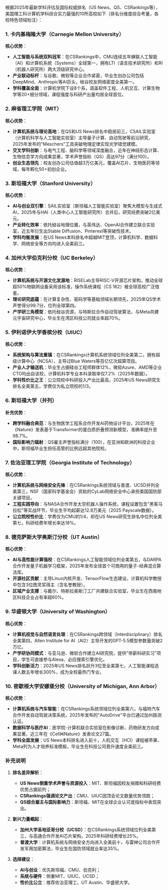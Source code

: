 根据2025年最新学科评估及国际权威排名（US News、QS、CSRankings等），美国理工科计算机学科综合实力最强的10所高校如下（排名分维度综合考量，各校特色领域标注）：

### 1. **卡内基梅隆大学（Carnegie Mellon University）**  
**核心优势**：  
- **人工智能与系统双料冠军**：在CSRankings中，CMU连续五年蝉联人工智能（AI）和计算机系统（Systems）全球第一，拥有LTI（语言技术研究所）和RI（机器人研究所）两大顶级研究中心。  
- **产业联动标杆**：与谷歌、微软等企业合作紧密，毕业生创办公司包括DeepMind、Anthropic等AI巨头，硅谷校友网络密度全美第一。  
- **学科覆盖全面**：计算机学院下设8个系，涵盖软件工程、人机交互、计算生物学等20+细分领域，课程强度与科研产出量均居全球首位。

### 2. **麻省理工学院（MIT）**  
**核心优势**：  
- **计算机系统与理论高地**：在QS和US News排名中稳居前三，CSAIL实验室（计算机科学与人工智能实验室）主导量子计算、自动驾驶等前沿研究，2025年发布的"Meschers"工具突破物理定律实现光学错觉建模。  
- **交叉学科创新**：与电气工程、脑科学等领域深度融合，近年在神经形态计算、生物信息学方向成果显著，学术声誉指标（QS）高达97分（满分100）。  
- **创业生态领先**：校友创办公司估值超3万亿美元，覆盖AI芯片、生物医药等领域，每年孵化50+初创企业。

### 3. **斯坦福大学（Stanford University）**  
**核心优势**：  
- **AI与创业双引擎**：SAIL实验室（斯坦福人工智能实验室）聚焦大模型与生成式AI，2025年与HAI（人类中心人工智能研究所）合并后，研究经费突破2亿美元。  
- **产业转化效率**：依托硅谷地理位置，与英伟达、OpenAI合作建立联合实验室，近五年衍生出Stable Diffusion、Pinterest等突破性技术。  
- **学科均衡发展**：在US News本科排名中超越MIT登顶，计算机科学、数据科学、网络安全等方向均进入全美前三。

### 4. **加州大学伯克利分校（UC Berkeley）**  
**核心优势**：  
- **计算机系统与开源文化发源地**：RISELab主导RISC-V开源芯片架构，推动全球超50%物联网设备采用该标准，操作系统课程（CS 162）被全球高校广泛借鉴。  
- **理论研究底蕴**：在计算复杂性、密码学等基础领域长期领先，2025年QS学术声誉得分99.7分，位列全球第四。  
- **产学研三角模型**：依托硅谷资源，与特斯拉合作自动驾驶算法，与Meta共建元宇宙研究中心，毕业生在湾区科技公司就业率超70%。

### 5. **伊利诺伊大学香槟分校（UIUC）**  
**核心优势**：  
- **系统架构与算法重镇**：在CSRankings计算机系统领域位列全美第二，拥有超级计算中心（NCSA），主导过Blue Waters等百亿亿次超算项目。  
- **产业人才输送机**：毕业生占据硅谷工程师群体12%，微软Azure、AMD等企业CTO均出自该校，计算机科学专业本科录取率仅7.2%（2025年数据）。  
- **学科性价比之王**：公立院校中科研投入产出比最高，2025年US News研究生排名全美第五，学费仅为私立院校的1/3。

### 6. **斯坦福大学（并列）**  
**补充优势**：  
- **跨学科融合典范**：与生物医学工程系合作开发AI药物设计平台，2025年在《Nature》发表基于Transformer的蛋白质折叠预测新模型，准确率提升至98.7%。  
- **国际影响力辐射**：QS雇主声誉指标满分（100），在亚洲和欧洲的科技企业中，斯坦福毕业生担任高管的比例远超其他院校。

### 7. **佐治亚理工学院（Georgia Institute of Technology）**  
**核心优势**：  
- **计算机系统与网络安全先锋**：在CSRankings系统领域与普渡、UCSD并列全美第三，NSF（国家科学基金会）资助的CyLab网络安全中心承担美国国防部关键项目。  
- **工程实践导向**：与NASA合作开发太空机器人操作系统，课程设置包含"黑客马拉松"等实战环节，毕业生平均起薪达12.8万美元（2025 Payscale数据）。  
- **公立院校性价比**：学费仅为CMU的1/4，却在US News研究生排名中位列全美第七，科研经费年增长率达18%。

### 8. **德克萨斯大学奥斯汀分校（UT Austin）**  
**核心优势**：  
- **AI与高性能计算强校**：在CSRankings人工智能领域位列全美第五，与DARPA合作开发量子机器学习框架，2025年发布全球首个可商用的量子-经典混合算法库。  
- **开源社区贡献**：主导Linux内核开发、TensorFlow生态建设，计算机科学教授中包含3位图灵奖得主（含名誉教授）。  
- **区域产业支撑**：与戴尔、特斯拉奥斯汀工厂共建联合实验室，毕业生在西南地区科技企业占有率超60%。

### 9. **华盛顿大学（University of Washington）**  
**核心优势**：  
- **计算机视觉与自然语言处理**：在CSRankings跨领域（Interdisciplinary）排名全美第四，Allen Institute for AI（AI2）主导开发的GPT-5.5模型参数量突破2万亿。  
- **产学研协同模式**：与亚马逊、微软合作建立AI研究院，提供"带薪科研实习"项目，学生可直接参与Alexa、必应搜索引擎优化。  
- **学科创新活力**：2025年US News排名跃升3位至全美第七，人工智能课程选课人数五年增长300%，成为全校最热门专业。

### 10. **密歇根大学安娜堡分校（University of Michigan, Ann Arbor）**  
**核心优势**：  
- **计算机系统与汽车智能**：在CSRankings系统领域位列全美第六，与福特汽车合作开发自动驾驶决策系统，2025年发布的"AutoDrive"平台已通过加州路测认证。  
- **数据科学与医疗AI**：医学院-计算机联合实验室在影像诊断、药物研发方向成果显著，近三年在《Cell》《Nature》发表论文27篇。  
- **学科全面发展**：US News本科排名进入前十，人机交互（HCI）课程被苹果、Meta列为人才培养标准模板，毕业生在科技公司晋升速度全美前三。

### 补充说明  
1. **排名差异解析**：  
   - **US News侧重学术声誉与资源投入**：MIT、斯坦福因校友捐赠和科研经费优势占据前列；  
   - **CSRankings强调论文产出**：CMU、UIUC因顶会论文数量优势领跑；  
   - **QS综合雇主与国际影响力**：斯坦福、MIT在全球企业认可度指标中表现突出。  

2. **新兴力量崛起**：  
   - **加州大学圣地亚哥分校（UCSD）**：在CSRankings系统领域位列全美第三，与高通合作开发AI芯片架构，2025年科研经费增长25%。  
   - **普渡大学**：计算机系统与网络安全方向进入全美前十，与雷神公司合作开发军用加密算法，毕业生在国防领域就业率达35%。  

3. **选择建议**：  
   - **AI与创业**：优先斯坦福、CMU、伯克利；  
   - **系统与硬件**：侧重MIT、UIUC、UCSD；  
   - **性价比公立**：推荐佐治亚理工、UT Austin、华盛顿大学。  

